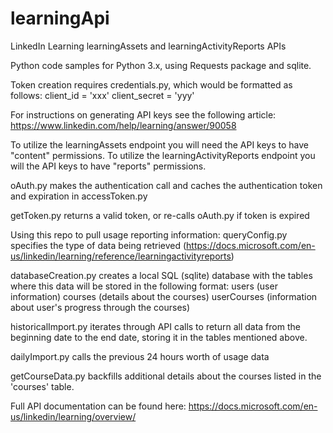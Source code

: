 # learningApi
LinkedIn Learning learningAssets and learningActivityReports APIs

Python code samples for Python 3.x, using Requests package and sqlite. 

Token creation requires credentials.py, which would be formatted as follows:
client_id = 'xxx'
client_secret = 'yyy'

For instructions on generating API keys see the following article:
https://www.linkedin.com/help/learning/answer/90058

To utilize the learningAssets endpoint you will need the API keys to have "content" permissions.
To utilize the learningActivityReports endpoint you will the API keys to have "reports" permissions. 

oAuth.py makes the authentication call and caches the authentication token and expiration in accessToken.py

getToken.py returns a valid token, or re-calls oAuth.py if token is expired


Using this repo to pull usage reporting information:
queryConfig.py specifies the type of data being retrieved (https://docs.microsoft.com/en-us/linkedin/learning/reference/learningactivityreports)

databaseCreation.py creates a local SQL (sqlite) database with the tables where this data will be stored in the following format:
users (user information)
courses (details about the courses)
userCourses (information about user's progress through the courses)

historicalImport.py iterates through API calls to return all data from the beginning date to the end date, storing it in the tables mentioned above.

dailyImport.py calls the previous 24 hours worth of usage data

getCourseData.py backfills additional details about the courses listed in the 'courses' table.  


Full API documentation can be found here:
https://docs.microsoft.com/en-us/linkedin/learning/overview/
